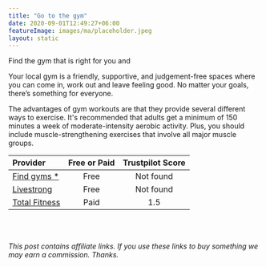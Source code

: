 ```yaml
---
title: "Go to the gym"
date: 2020-09-01T12:49:27+06:00
featureImage: images/ma/placeholder.jpeg
layout: static
---
```


Find the gym that is right for you and 

Your local gym is a friendly, supportive, and judgement-free spaces where you can come in, work out and leave feeling good. No matter your goals, there’s something for everyone.

The advantages of gym workouts are that they provide several different ways to exercise. It's recommended that adults get a minimum of 150 minutes a week of moderate-intensity aerobic activity. Plus, you should include muscle-strengthening exercises that involve all major muscle groups.

| Provider      | Free or Paid  |  Trustpilot Score  |
| :-----------          | :--------------:      |  :--------------:         |
| [Find gyms *](https://findgyms.co.uk/) |  Free | Not found | 
| [Livestrong](https://www.livestrong.com/article/514902-the-advantages-of-going-to-the-gym-every-day/) | Free | Not found | 
| [Total Fitness ](https://www.totalfitness.co.uk/blog/inspiration/10-reasons-to-join-a-gym/) | Paid | 1.5 |  

<br/><br/>

*This post contains affiliate links. If you use these links to buy something we may
earn a commission. Thanks.*






